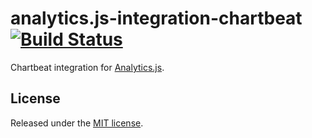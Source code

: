 # analytics.js-integration-chartbeat [![Build Status][ci-badge]][ci-link]

Chartbeat integration for [Analytics.js][].

## License

Released under the [MIT license](License.md).


[Analytics.js]: https://segment.com/docs/libraries/analytics.js/
[ci-link]: https://circleci.com/gh/segment-integrations/analytics.js-integration-chartbeat
[ci-badge]: https://circleci.com/gh/segment-integrations/analytics.js-integration-chartbeat.svg?style=svg
